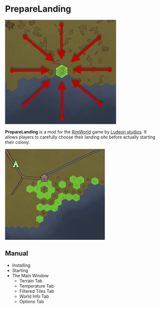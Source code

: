 PrepareLanding
==============

![logo](assets/preview.png)

**PrepareLanding** is a mod for the [RimWorld](https://rimworldgame.com/) game by [Ludeon studios](https://ludeon.com/blog/). It allows players to carefully choose their landing site before actually starting their colony.

![tiles blinking](assets/tiles_blink.gif)

Manual
------

* Installing
* Starting
* The Main Window
    * Terrain Tab
    * Temperature Tab
    * Filtered Tiles Tab
    * World Info Tab
    * Options Tab
    


